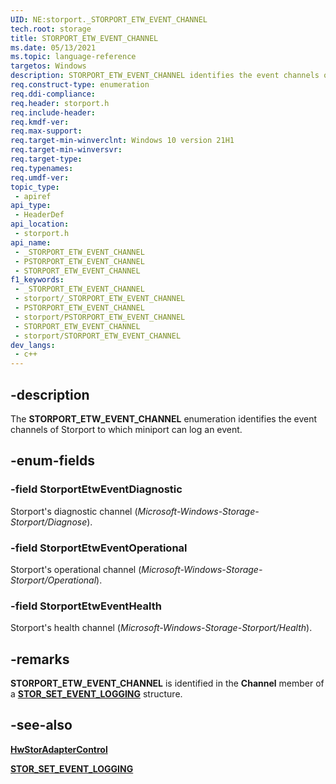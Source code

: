 ```yaml
---
UID: NE:storport._STORPORT_ETW_EVENT_CHANNEL
tech.root: storage
title: STORPORT_ETW_EVENT_CHANNEL
ms.date: 05/13/2021
ms.topic: language-reference
targetos: Windows
description: STORPORT_ETW_EVENT_CHANNEL identifies the event channels of Storport to which miniport can log an event.
req.construct-type: enumeration
req.ddi-compliance: 
req.header: storport.h
req.include-header: 
req.kmdf-ver: 
req.max-support: 
req.target-min-winverclnt: Windows 10 version 21H1
req.target-min-winversvr: 
req.target-type: 
req.typenames: 
req.umdf-ver: 
topic_type:
 - apiref
api_type:
 - HeaderDef
api_location:
 - storport.h
api_name:
 - _STORPORT_ETW_EVENT_CHANNEL
 - PSTORPORT_ETW_EVENT_CHANNEL
 - STORPORT_ETW_EVENT_CHANNEL
f1_keywords:
 - _STORPORT_ETW_EVENT_CHANNEL
 - storport/_STORPORT_ETW_EVENT_CHANNEL
 - PSTORPORT_ETW_EVENT_CHANNEL
 - storport/PSTORPORT_ETW_EVENT_CHANNEL
 - STORPORT_ETW_EVENT_CHANNEL
 - storport/STORPORT_ETW_EVENT_CHANNEL
dev_langs:
 - c++
---
```


## -description

The **STORPORT_ETW_EVENT_CHANNEL** enumeration identifies the event channels of Storport to which miniport can log an event.

## -enum-fields

### -field StorportEtwEventDiagnostic

Storport's diagnostic channel (*Microsoft-Windows-Storage-Storport/Diagnose*).

### -field StorportEtwEventOperational

Storport's operational channel (*Microsoft-Windows-Storage-Storport/Operational*).

### -field StorportEtwEventHealth

Storport's health channel (*Microsoft-Windows-Storage-Storport/Health*).

## -remarks

**STORPORT_ETW_EVENT_CHANNEL** is identified in the **Channel** member of a [**STOR_SET_EVENT_LOGGING**](ns-storport-stor_set_event_logging.md) structure.

## -see-also

[**HwStorAdapterControl**](nc-storport-hw_adapter_control.md)

[**STOR_SET_EVENT_LOGGING**](ns-storport-stor_set_event_logging.md)
